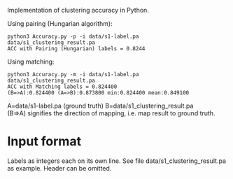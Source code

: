 Implementation of clustering accuracy in Python. 

Using pairing (Hungarian algorithm):

    python3 Accuracy.py -p -i data/s1-label.pa data/s1_clustering_result.pa  
    ACC with Pairing (Hungarian) labels = 0.8244


Using matching:

    python3 Accuracy.py -m -i data/s1-label.pa data/s1_clustering_result.pa  
    ACC with Matching labels = 0.824400
    (B=>A):0.824400 (A=>B):0.873800 min:0.824400 mean:0.849100 
   
A=data/s1-label.pa (ground truth)
B=data/s1_clustering_result.pa  
(B=>A) signifies the direction of mapping, i.e. map result to ground truth.

# Input format

Labels as integers each on its own line. See file data/s1_clustering_result.pa as example. Header can be omitted. 
